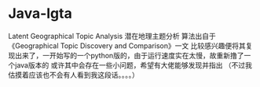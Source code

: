 # Java-lgta
Latent Geographical Topic Analysis
潜在地理主题分析
算法出自于《Geographical Topic Discovery and Comparison》一文
比较感兴趣便将其复现出来了，一开始写的一个python版的，由于运行速度实在太慢，故重新撸了一个java版本的
或许其中会存在一些小问题，希望有大佬能够发现并指出
（不过我估摸着应该也不会有人看到我这段话。。。。）
